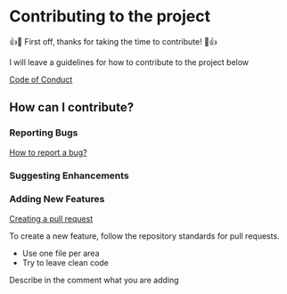 # Contributing to the project
👍🎉 First off, thanks for taking the time to contribute! 🎉👍

I will leave a guidelines for how to contribute to the project below

[Code of Conduct](https://github.com/Mentor404/anilist-css/blob/main/CODE_OF_CONDUCT.md "Code of Conduct")

## How can I contribute?
### Reporting Bugs
[How to report a bug?](https://docs.github.com/pt/issues/tracking-your-work-with-issues/creating-an-issue)
### Suggesting Enhancements
### Adding New Features
[Creating a pull request](https://docs.github.com/en/pull-requests/collaborating-with-pull-requests/proposing-changes-to-your-work-with-pull-requests/creating-a-pull-request)

To create a new feature, follow the repository standards for pull requests.
- Use one file per area
- Try to leave clean code

Describe in the comment what you are adding
